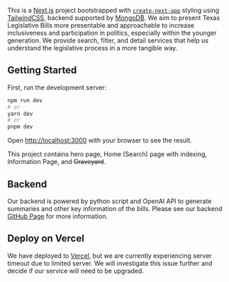 This is a [Next.js](https://nextjs.org/) project bootstrapped with [`create-next-app`](https://github.com/vercel/next.js/tree/canary/packages/create-next-app) styling using [TailwindCSS](https://tailwindcss.com/), backend supported by [MongoDB](https://www.mongodb.com/). We aim to present Texas Legislative Bills more presentable and approachable to increase inclusiveness and participation in politics, especially within the younger generation. We provide search, filter, and detail services that help us understand the legislative process in a more tangible way. 

## Getting Started

First, run the development server:

```bash
npm run dev
# or
yarn dev
# or
pnpm dev
```

Open [http://localhost:3000](http://localhost:3000) with your browser to see the result.

This project contains hero page, Home (Search) page with indexing, Information Page, and ~~Graveyard~~.

## Backend

Our backend is powered by python script and OpenAI API to generate summaries and other key information of the bills. Please see our backend [GitHub Page](https://github.com/ynchen2829/htc_bill_backend) for more information.


## Deploy on Vercel

We have deployed to [Vercel](https://htc-bill-frontend.vercel.app/), but we are currently experiencing server timeout due to limited server. We will investigate this issue further and decide if our service will need to be upgraded. 
